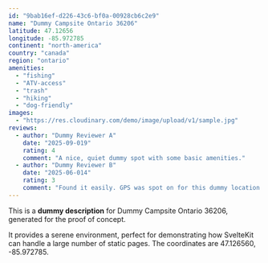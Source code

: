 ```yaml
---
id: "9bab16ef-d226-43c6-bf0a-00928cb6c2e9"
name: "Dummy Campsite Ontario 36206"
latitude: 47.12656
longitude: -85.972785
continent: "north-america"
country: "canada"
region: "ontario"
amenities:
  - "fishing"
  - "ATV-access"
  - "trash"
  - "hiking"
  - "dog-friendly"
images:
  - "https://res.cloudinary.com/demo/image/upload/v1/sample.jpg"
reviews:
  - author: "Dummy Reviewer A"
    date: "2025-09-019"
    rating: 4
    comment: "A nice, quiet dummy spot with some basic amenities."
  - author: "Dummy Reviewer B"
    date: "2025-06-014"
    rating: 3
    comment: "Found it easily. GPS was spot on for this dummy location."
---
```


This is a **dummy description** for Dummy Campsite Ontario 36206, generated for the proof of concept.

It provides a serene environment, perfect for demonstrating how SvelteKit can handle a large number of static pages. The coordinates are 47.126560, -85.972785.

